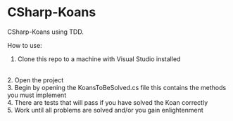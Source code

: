 CSharp-Koans
============

CSharp-Koans using TDD.

How to use:
1. Clone this repo to a machine with Visual Studio installed
<br />
2. Open the project
<br />
3. Begin by opening the KoansToBeSolved.cs file this contains the methods you must implement
<br />
4. There are tests that will pass if you have solved the Koan correctly
<br />
5. Work until all problems are solved and/or you gain enlightenment
